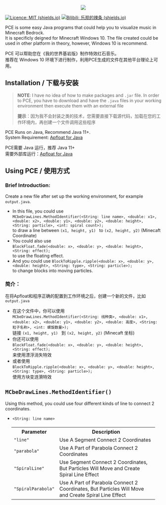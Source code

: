 


<p align="center">

<a href="https://github.com/FedDragon/PEC">

<img src="https://raw.githubusercontent.com/FedDragon1/PEC/main/logo/PEC.png">

</a>

</p>

[![Licence: MIT (shields.io)](https://img.shields.io/badge/Licence-MIT-blueviolet)](http://choosealicense.com/licenses/mit/) [![Bilibili: 乐观的辣条 (shields.io)](https://img.shields.io/badge/Bilibili-%E4%B9%90%E8%A7%82%E7%9A%84%E8%BE%A3%E6%9D%A1-blueviolet)](https://space.bilibili.com/509754182)  
  
PCE is some easy Java programs that could help you to visualize music in Minecraft Bedrock.  
It is specificly deigned for Minecraft Windows 10. The file created could be used in other platform in theory, however, Windows 10 is recommend.
  
PCE 可以帮助您在《我的世界基岩版》制作特效红石音乐。  
推荐在 Windows 10 环境下进行制作，利用PCE生成的文件在其他平台理论上可用。
  
## Installation / 下载与安装  
> **NOTE**: I have no idea of how to make packages and ``` .jar ``` file. In order to PCE, you have to download and have the ```.java``` files in your working environment then execute them with an external file  
>  
>  **提示**：因为我不会封装之类的技术，您需要直接下载源代码，加载在您的工作环境内，再创建一个文件调用这些程序  

PCE Runs on Java, Recommend Java 11+.  
System Requirement: [Apfloat for Java](http://www.apfloat.org/apfloat_java/)  
  
PCE需要 Java 运行，推荐 Java  11+  
需要外部库运行：[Apfloat for Java](http://www.apfloat.org/apfloat_java/)  
  
## Using PCE / 使用方式  

### Brief Introduction:  
Create a new file after set up the working environment, for example ```output.java```.  
* In this file, you could use  
  ```MCbeDrawLines.MethodIdentifier(<String: line name>, <double: x1>, <double: x2>, <double: y1>, <double: y2>, <double: height>, <String: particle>, <int: spiral count>);```  
  to draw a line between ```(x1, height, y1) ``` to ```(x2, height, y2)``` (Minecaft Coordinate)
* You could also use  
  ```BlockFloat.fade(<double: x>, <double: y>, <double: height>, <String: effect);```  
  to use the floating effect.
 * And you could use 
	```BlockToRipple.ripple(<double: x>, <double: y>, <double: height>, <String: type>, <String: particle>);```  
	to change blocks into moving particles.  
  
### 简介：  
在将Apfloat和程序正确的配置到工作环境之后，创建一个新的文件，比如 ```output.java```  
* 在这个文件中，你可以使用  
  ```MCbeDrawLines.MethodIdentifier(<String: 线种类>, <double: x1>, <double: x2>, <double: y1>, <double: y2>, <double: 高度>, <String: 粒子名称>, <int: 螺旋数量>);```  
  链接 ```(x1, height, y1) ``` 到 ```(x2, height, y2)``` (Minecaft 坐标)  
 * 你还可以使用  
   ```BlockFloat.fade(<double: x>, <double: y>, <double: height>, <String: effect);```    
   来使用漂浮消失特效
 * 或者使用  
   ```BlockToRipple.ripple(<double: x>, <double: y>, <double: height>, <String: type>, <String: particle>);```  
   使用方块变涟漪特效  
  
## ```MCbeDrawLines.MethodIdentifier()```  
Using this method, you could use four different kinds of line to connect 2 coordinates.  
* ```<String: line name>```
<div style="margin:20px">
<table>  
<tr>  
<th>Parameter</th>  
<th>Description</th>  
</tr>  
<tr>  
<td><code>"line"</code></td>  
<td>Use A Segment Connect 2 Coordinates</td>  
</tr>  
<tr>  
<td><code>"parabola"</code></td>  
<td>Use A Part of Parabola Connect 2 Coordinates</td>  
</tr>  
<tr>  
<td><code>"SpiralLine"</code></td>  
<td>Use Segment Connect 2 Coordinates, But Particles Will Move and Create Spiral Line Effect</td>  
</tr>  
</tr>  
<tr>  
<td><code>"SpiralParabola"</code></td>  
<td>Use A Part of Parabola Connect 2 Coordinates, But Particles Will Move and Create Spiral Line Effect</td>  
</tr>  
</table>
</div>

     
 
   
